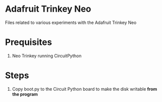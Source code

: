# Adafruit Trinkey Neo

Files related to various experiments with the Adafruit Trinkey Neo

# Prequisites
1. Neo Trinkey running CircuitPython

# Steps
1. Copy boot.py to the Circuit Python board to make the disk writable **from the program**
